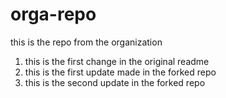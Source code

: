 # orga-repo
this is the repo from the organization

1. this is the first change in the original readme
2. this is the first update made in the forked repo
3. this is the second update in the forked repo
